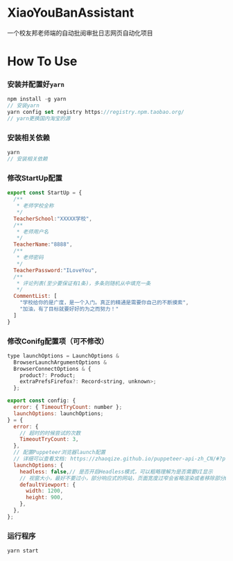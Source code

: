 # XiaoYouBanAssistant
一个校友邦老师端的自动批阅审批日志网页自动化项目

# How To Use
### 安装并配置好`yarn`
```javascript
npm install -g yarn
// 安装yarn
yarn config set registry https://registry.npm.taobao.org/
// yarn更换国内淘宝的源
```

### 安装相关依赖
```javascript
yarn
// 安装相关依赖
```

### 修改StartUp配置
```javascript
export const StartUp = {
  /**
   * 老师学校全称
   */
  TeacherSchool:"XXXXX学校",
  /**
   * 老师用户名
   */
  TeacherName:"8888",
  /**
   * 老师密码
   */
  TeacherPassword:"ILoveYou",
  /**
   * 评论列表(至少要保证有1条)，多条则随机从中填充一条
   */
  CommentList: [
    "学校给你的是广度，是一个入门。真正的精通是需要你自己的不断摸索",
    "加油，有了目标就要好好的为之而努力！"
  ]
}
```

### 修改Conifg配置项（可不修改）
```javascript
type launchOptions = LaunchOptions &
  BrowserLaunchArgumentOptions &
  BrowserConnectOptions & {
    product?: Product;
    extraPrefsFirefox?: Record<string, unknown>;
  };

export const config: {
  error: { TimeoutTryCount: number };
  launchOptions: launchOptions;
} = {
  error: {
    // 超时的时候尝试的次数
    TimeoutTryCount: 3,
  },
  // 配置Puppeteer浏览器launch配置
  // 详细可以查看文档: https://zhaoqize.github.io/puppeteer-api-zh_CN/#?product=Puppeteer&version=v7.1.0&show=api-puppeteerlaunchoptions
  launchOptions: {
    headless: false,// 是否开启Headless模式，可以粗略理解为是否需要UI显示
    // 视窗大小，最好不要过小，部分响应式的网站，页面宽度过窄会省略渲染或者移除部分DOM
    defaultViewport: {
      width: 1200,
      height: 900,
    },
  },
};
```

### 运行程序
```javascript
yarn start
```
